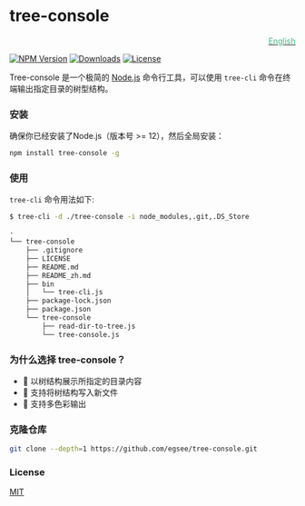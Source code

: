 tree-console
========

<div align=right><a href="README.md"><font color=#42b983>English</font></a></div>
<p>
    <a href="https://www.npmjs.com/package/tree-console">
        <img src="https://img.shields.io/npm/v/tree-console" alt="NPM Version"></a>
    <a href="https://www.npmjs.org/package/tree-console">
        <img src="http://img.shields.io/npm/dm/tree-console.svg" alt="Downloads"></a>
    <a href="https://www.npmjs.com/package/tree-console">
        <img src="https://img.shields.io/npm/l/tree-console.svg?sanitize=true" alt="License"></a>
</p>
    
Tree-console 是一个极简的 [Node.js](https://nodejs.org) 命令行工具，可以使用 `tree-cli` 命令在终端输出指定目录的树型结构。

### 安装

确保你已经安装了Node.js（版本号 >= 12），然后全局安装：

```sh
npm install tree-console -g
```

### 使用

 `tree-cli` 命令用法如下:

```sh
$ tree-cli -d ./tree-console -i node_modules,.git,.DS_Store

·
└── tree-console
    ├── .gitignore
    ├── LICENSE
    ├── README.md
    ├── README_zh.md
    ├── bin
    │   └── tree-cli.js
    ├── package-lock.json
    ├── package.json
    └── tree-console
        ├── read-dir-to-tree.js
        └── tree-console.js
```

### 为什么选择 tree-console？

 * 🌲 以树结构展示所指定的目录内容
 * 📝 支持将树结构写入新文件
 * 🌈 支持多色彩输出

### 克隆仓库 ###

```sh
git clone --depth=1 https://github.com/egsee/tree-console.git
```
### License

[MIT](./LICENSE)